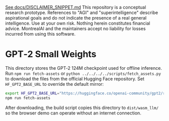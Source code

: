 [See docs/DISCLAIMER_SNIPPET.md](../../DISCLAIMER_SNIPPET.md)
This repository is a conceptual research prototype. References to "AGI" and "superintelligence" describe aspirational goals and do not indicate the presence of a real general intelligence. Use at your own risk. Nothing herein constitutes financial advice. MontrealAI and the maintainers accept no liability for losses incurred from using this software.

# GPT‑2 Small Weights

This directory stores the GPT‑2 124M checkpoint used for offline inference. Run
`npm run fetch-assets` or `python ../../../../scripts/fetch_assets.py` to
download the files from the official Hugging Face repository. Set
`HF_GPT2_BASE_URL` to override the default mirror:

```bash
export HF_GPT2_BASE_URL="https://huggingface.co/openai-community/gpt2/resolve/main"
npm run fetch-assets
```

After downloading, the build script copies this directory to `dist/wasm_llm/` so
the browser demo can operate without an internet connection.
